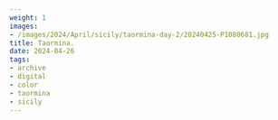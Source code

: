 ```yaml
---
weight: 1
images:
- /images/2024/April/sicily/taormina-day-2/20240425-P1080681.jpg
title: Taormina.
date: 2024-04-26
tags:
- archive
- digital
- color
- taormina
- sicily
---
```


